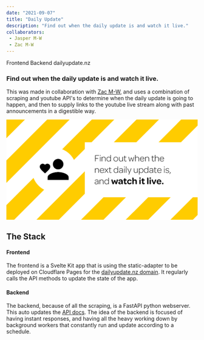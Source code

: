 ```yaml
---
date: "2021-09-07"
title: "Daily Update"
description: "Find out when the daily update is and watch it live."
collaborators:
 - Jasper M-W
 - Zac M-W
---
```


<script>
  import MarkdownLink from "$md/MarkdownLink.svelte";
</script>

<MarkdownLink href="https://github.com/Fallstop/CovidAnnouncementTimer">Frontend</MarkdownLink>
<MarkdownLink href="https://github.com/Fallstop/CovidAnnouncmentBackend">Backend</MarkdownLink>
<MarkdownLink href="https://dailyupdate.nz">dailyupdate.nz</MarkdownLink>

### Find out when the daily update is and watch it live.

This was made in collaboration with [Zac M-W](https://zac.nz), and uses a combination of scraping and youtube API's to determine when the daily update is going to happen, and then to supply links to the youtube live stream along with past announcements in a digestible way.

![Find out when the next daily update is and watch it live.](./Banner.png)

## The Stack

#### Frontend
The frontend is a Svelte Kit app that is using the static-adapter to be deployed on Cloudflare Pages for the [dailyupdate.nz domain](https://dailyupdate.nz). It regularly calls the API methods to update the state of the app.

#### Backend
The backend, because of all the scraping, is a FastAPI python webserver. This auto updates the [API docs](https://covid-announcement-backend.host.qrl.nz/docs). The idea of the backend is focused of having instant responses, and having all the heavy working down by background workers that constantly run and update according to a schedule.